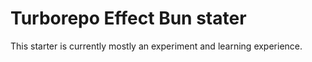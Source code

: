 # Turborepo Effect Bun stater

This starter is currently mostly an experiment and learning experience.
